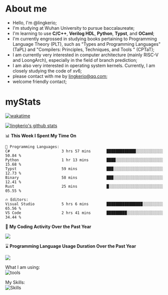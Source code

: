 # About me

- Hello, I'm @lingkerio; 
- I'm studying at Wuhan University to pursue baccalaureate;
- I'm learning to use **C/C++**, **Verilog HDL**, **Python**, **Typst**, and **OCaml**;
- I'm currently engrossed in studying books pertaining to Programming Language Theory (PLT), such as "Types and Programming Languages" (TaPL) and "Compilers: Principles, Techniques, and Tools " (CPTaT);
- I am currently very interested in computer architecture (mainly RISC-V and LoongArch), especially in the field of branch prediction;
- I am also very interested in operating system kernels. Currently, I am closely studying the code of xv6;
- please contact with me by lingkerio@qq.com;
- welcome friendly contact;


# myStats
[![wakatime](https://wakatime.com/badge/user/91f23013-72dc-47fa-9246-c7f1d9e4561b.svg)](https://wakatime.com/@91f23013-72dc-47fa-9246-c7f1d9e4561b)

[![lingkerio's github stats](https://github-readme-stats-sigma-five.vercel.app/api?username=lingkerio&count_private=true&show_icons=true&theme=gruvbox "![lingkerio's github stats")](https://github.com/anuraghazra/github-readme-stats)

<!--START_SECTION:waka-->
📊 **This Week I Spent My Time On** 

```text
💬 Programming Languages: 
C#                       3 hrs 57 mins       █████████████░░░░░░░░░░░░   50.84 % 
Python                   1 hr 13 mins        ████░░░░░░░░░░░░░░░░░░░░░   15.68 % 
Typst                    59 mins             ███░░░░░░░░░░░░░░░░░░░░░░   12.73 % 
Binary                   58 mins             ███░░░░░░░░░░░░░░░░░░░░░░   12.41 % 
Rust                     25 mins             █░░░░░░░░░░░░░░░░░░░░░░░░   05.55 % 

🔥 Editors: 
Visual Studio            5 hrs 6 mins        ████████████████░░░░░░░░░   65.56 % 
VS Code                  2 hrs 41 mins       █████████░░░░░░░░░░░░░░░░   34.44 % 
```


<!--END_SECTION:waka-->

📅 **My Coding Activity Over the Past Year**

<a href="https://wakatime.com"><img src="https://wakatime.com/share/@lingkerio/9d8c2ccb-422f-4031-86b5-c947c7b728ba.png" /></a>

⌛ **Programming Language Usage Duration Over the Past Year**

<a href="https://wakatime.com"><img src="https://wakatime.com/share/@lingkerio/b4268c3a-49e5-469e-b094-8e53392cb864.png" /></a>

What I am using:  
![tools](https://skillicons.dev/icons?i=discord,twitter,linkedin,gitlab,git,github,neovim,vim,md,stackoverflow,visualstudio,vscode,pycharm,arch,debian,ubuntu)  


My Skills:  
![Skills](https://skillicons.dev/icons?i=bash,c,cpp,cmake,ocaml,docker,latex,md,go,html,codepen,java,linux,powershell,py,qt,regex,rust,php,mysql,sklearn)  
